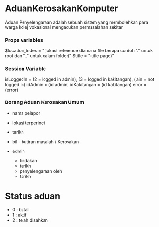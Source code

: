 # AduanKerosakanKomputer

Aduan Penyelengaraan adalah sebuah sistem yang membolehkan para warga kolej vokasional mengadukan permasalahan sekitar 

### Props variables 
$location_index  = "(lokasi reference diamana file berapa contoh "." untuk root dan ".." untuk dalam folder)"
$title = "(title page)"

### Session Variable
isLoggedIn = (2 = logged in admin), (3 = logged in kakitangan), (lain = not logged in)
idAdmin = (id admin)
idKakitangan = (id kakitangan)
error = (error)

### Borang Aduan Kerosakan Umum
- nama pelapor 
- lokasi terperinci
- tarikh
- bil - butiran masalah / Kerosakan

- admin
    - tindakan
    - tarikh
    - penyelengaraan oleh 
    - tarikh

# Status aduan 
- 0 : batal
- 1 : aktif
- 2 : telah disahkan